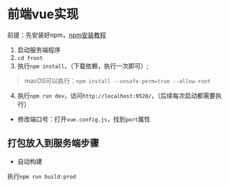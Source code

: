 # 前端vue实现

  前提：先安装好npm，[npm安装教程](https://blog.csdn.net/zhangwenwu2/article/details/52778521)

1. 启动服务端程序
2. `cd front`
3. 执行`npm install`，（下载依赖，执行一次即可）;
> macOS可以执行：`npm install --unsafe-perm=true --allow-root`
4. 执行`npm run dev`，访问`http://localhost:9528/`，（后续每次启动都需要执行）


- 修改端口号：打开`vue.config.js`，找到`port`属性

## 打包放入到服务端步骤

- 自动构建

执行`npm run build:prod`

